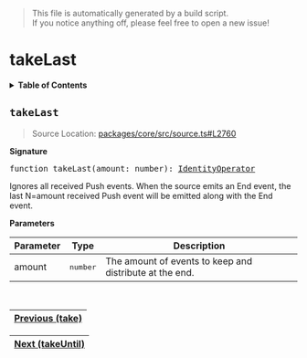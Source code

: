 > This file is automatically generated by a build script.<br>If you notice anything off, please feel free to open a new issue!

# takeLast

<details><summary><b>Table of Contents</b></summary>

1. [<code>takeLast</code>](#takeLast)</details>

## <a name="takeLast"></a><code>takeLast</code>

> Source Location: [packages\/core\/src\/source.ts#L2760](..\/..\/packages\/core\/src\/source.ts#L2760)

<b>Signature</b>

<pre>function takeLast(amount: number): <a href="001-IdentityOperator.md#IdentityOperator">IdentityOperator</a></pre>

Ignores all received Push events. When the source emits an End event, the last N=amount received Push event will be emitted along with the End event.

<b>Parameters</b>

| Parameter | Type | Description |
| --- | --- | --- |
| amount | <pre lang="ts">number</pre> | The amount of events to keep and distribute at the end. |
<br>

| [Previous \(take\)](088-take.md#readme) |
| --- |

<div align="right">

| [Next \(takeUntil\)](090-takeUntil.md#readme) |
| --- |
</div>
